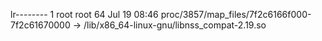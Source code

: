 lr-------- 1 root root 64 Jul 19 08:46 proc/3857/map_files/7f2c6166f000-7f2c61670000 -> /lib/x86_64-linux-gnu/libnss_compat-2.19.so
